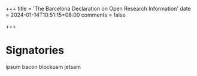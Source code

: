 +++
title = 'The Barcelona Declaration on Open Research Information'
date = 2024-01-14T10:51:15+08:00
comments = false

+++

# Signatories

ipsum bacon blockusm jetsam